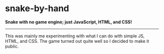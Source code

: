 # snake-by-hand
**Snake with no game engine; just JavaScript, HTML, and CSS!**
<hr>

This was mainly me experimenting with what I can do with simple JS, HTML, and CSS. The game turned out quite well so I decided to make it public.
